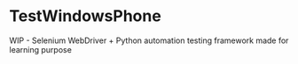 # TestWindowsPhone
WIP - Selenium WebDriver + Python automation testing framework made for learning purpose
